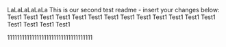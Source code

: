 LaLaLaLaLaLa
This is our second test readme - insert your changes below:
Test1
Test1
Test1
Test1
Test1
Test1
Test1
Test1
Test1
Test1
Test1
Test1
Test1
Test1
Test1
Test1
Test1

11111111111111111111111111111111111
